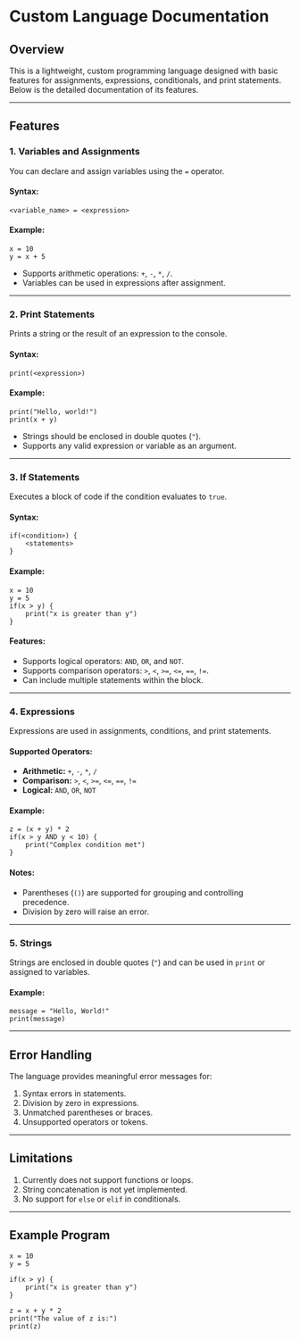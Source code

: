 # **Custom Language Documentation**

## **Overview**
This is a lightweight, custom programming language designed with basic features for assignments, expressions, conditionals, and print statements. Below is the detailed documentation of its features.

---

## **Features**

### **1. Variables and Assignments**
You can declare and assign variables using the `=` operator.

#### Syntax:

```
<variable_name> = <expression>
```

#### Example:

```
x = 10
y = x + 5
```

- Supports arithmetic operations: `+`, `-`, `*`, `/`.
- Variables can be used in expressions after assignment.

---

### **2. Print Statements**
Prints a string or the result of an expression to the console.

#### Syntax:

```
print(<expression>)
```

#### Example:

```
print("Hello, world!")
print(x + y)
```

- Strings should be enclosed in double quotes (`"`).
- Supports any valid expression or variable as an argument.

---

### **3. If Statements**
Executes a block of code if the condition evaluates to `true`.

#### Syntax:

```
if(<condition>) {
    <statements>
}
```

#### Example:

```
x = 10
y = 5
if(x > y) {
    print("x is greater than y")
}
```

#### Features:
- Supports logical operators: `AND`, `OR`, and `NOT`.
- Supports comparison operators: `>`, `<`, `>=`, `<=`, `==`, `!=`.
- Can include multiple statements within the block.

---

### **4. Expressions**
Expressions are used in assignments, conditions, and print statements.

#### Supported Operators:
- **Arithmetic:** `+`, `-`, `*`, `/`
- **Comparison:** `>`, `<`, `>=`, `<=`, `==`, `!=`
- **Logical:** `AND`, `OR`, `NOT`

#### Example:

```
z = (x + y) * 2
if(x > y AND y < 10) {
    print("Complex condition met")
}
```

#### Notes:
- Parentheses (`()`) are supported for grouping and controlling precedence.
- Division by zero will raise an error.

---

### **5. Strings**
Strings are enclosed in double quotes (`"`) and can be used in `print` or assigned to variables.

#### Example:

```
message = "Hello, World!"
print(message)
```

---

## **Error Handling**
The language provides meaningful error messages for:
1. Syntax errors in statements.
2. Division by zero in expressions.
3. Unmatched parentheses or braces.
4. Unsupported operators or tokens.

---

## **Limitations**
1. Currently does not support functions or loops.
2. String concatenation is not yet implemented.
3. No support for `else` or `elif` in conditionals.

---

## **Example Program**

```
x = 10
y = 5

if(x > y) {
    print("x is greater than y")
}

z = x + y * 2
print("The value of z is:")
print(z)
```